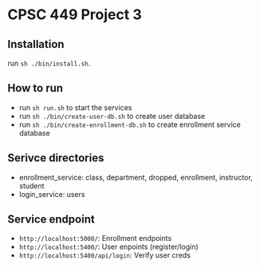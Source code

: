 # CPSC 449 Project 3


## Installation
run `sh ./bin/install.sh`.

## How to run
- run `sh run.sh` to start the services
- run `sh ./bin/create-user-db.sh` to create user database
- run `sh ./bin/create-enrollment-db.sh` to create enrollment service database

## Serivce directories
- enrollment_service:  class, department, dropped, enrollment, instructor, student
- login_service: users   

## Service endpoint
- `http://localhost:5000/`: Enrollment endpoints
- `http://localhost:5400/`: User enpoints (register/login)
- `http://localhost:5400/api/login`: Verify user creds